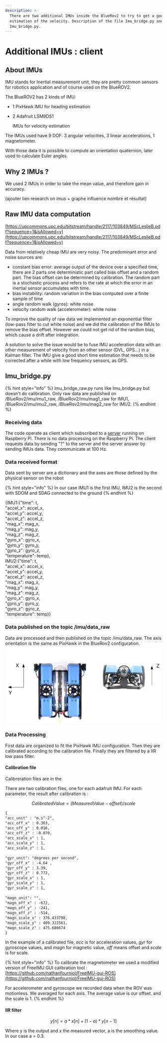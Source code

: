 ```yaml
---
description: >-
  There are two additional IMUs inside the BlueRov2 to try to get a good
  estimation of the velocity. Description of the file Imu_bridge.py and
  Imu_bridge.py.
---
```


# Additional IMUs : client

## About IMUs

IMU stands for Inertial measurement unit, they are pretty common sensors for robotics application and of course used on the BlueROV2.

The BlueROV2 has 2 kinds of IMU:

* 1 PixHawk IMU for heading estimation
* 2 Adafruit LSM9DS1

   IMUs  for velocity estimation

The IMUs used have 9 DOF: 3 angular velocities, 3 linear accelerations, 1 magnetometer.

With those data it is possible to compute an orientation quaternion,  later used to calculate Euler angles.

## Why 2 IMUs ?

We used 2 IMUs in order to take the mean value, and therefore gain in accuracy.

\(ajouter lien research on imus + graphe influence nombre et résultat\) 

## Raw IMU data computation

[https://upcommons.upc.edu/bitstream/handle/2117/103849/MScLeslieB.pdf?sequence=1&isAllowed=y](https://upcommons.upc.edu/bitstream/handle/2117/103849/MScLeslieB.pdf?sequence=1&isAllowed=y)

Data from relatively cheap IMU are very noisy. The predominant error and noise sources are: 

* constant bias error: average output of the device over a specified time, there are 2 parts one deterministic part called bias offset and a random part. The bias offset can be determined by calibration. The random part is a stochastic process and refers to the rate at which the error in an inertial sensor accumulates with time.
* bias instability: random variation in the bias computed over a finite sample of time
* angle random walk \(gyros\): white noise
* velocity random walk \(accelerometer\): white noise

To improve the quality of raw data we implemented an exponential filter \(low-pass filter to cut white noise\) and we did the calibration of the IMUs to remove the bias offset. However we could not get rid of the random bias, which cause a drift after integration.

A solution to solve the issue would be to fuse IMU acceleration data with an other measurement of velocity from an other sensor \(DVL, GPS...\) in a Kalman filter. The IMU give a good short time estimation that needs to be corrected after a while with low frequency sensors, as GPS.

## Imu\_bridge.py

{% hint style="info" %}
Imu\_bridge\_raw.py runs like Imu\_bridge.py but doesn't do calibration. Only raw data are published on /BlueRov2/imu/imu1\_raw,  /BlueRov2/imu/mag1\_raw for IMU1, /BlueRov2/imu/imu2\_raw, /BlueRov2/imu/mag2\_raw for IMU2.
{% endhint %}

### Receiving data

The code operate as client which subscribed to a [server](../companion-computer/additional-imus-server.md) running on Raspberry Pi. There is no data processing on the Raspberry Pi. The client requests data by sending "?" to the server and the server answer by sending IMUs data. They communicate at 100 Hz.  

### Data received format

Data sent by server are a dictionary  and the axes are those defined by the physical sensor on the robot 

{% hint style="info" %}
In our case IMU1 is the first IMU, IMU2 is the second with SDOM and SDAG connected to the ground
{% endhint %}

{IMU1:{"time": t,   
"accel\_x": accel\_x,   
"accel\_y": accel\_y,   
"accel\_z": accel\_z,   
"mag\_x": mag\_x,   
"mag\_y": mag\_y,   
"mag\_z": mag\_z,   
"gyro\_x": gyro\_x,   
"gyro\_y": gyro\_y,   
"gyro\_z": gyro\_z,   
"temperature": temp},  
IMU2:{"time": t,   
"accel\_x": accel\_x,   
"accel\_y": accel\_y,   
"accel\_z": accel\_z,   
"mag\_x": mag\_x,   
"mag\_y": mag\_y,   
"mag\_z": mag\_z,   
"gyro\_x": gyro\_x,   
"gyro\_y": gyro\_y,   
"gyro\_z": gyro\_z,   
"temperature": temp}}

### Data published on the topic /imu/data\_raw 

Data are processed and then published on the topic /imu/data\_raw. The axis orientation is the same as PixHawk in the BlueRov2 configuration.

![PixHawk and IMUs axis configuration](../.gitbook/assets/rovorientaion.png)

### Data Processing

First data are organized to fit the PixHawk IMU configuration. Then they are calibrated according to the calibration file. Finally they are filtered by a IIR low pass filter.

#### Calibration file 

Calibreration files are in the

There are two calibration files, one for each adafruit IMU. For each parameter, the result after calibration is :

$$
Calibrated Value = (Measured Value - offset)/scale
$$

```text
{
"acc_unit" : "m.s^-2", 
"acc_off_x" : 0.363, 
"acc_off_y" : 0.016,
"acc_off_z" : -0.070,
"acc_scale_x" : 1,
"acc_scale_y" : 1,
"acc_scale_z" : 1,

"gyr_unit": "degrees per second",
"gyr_off_x" : -4.64 , 
"gyr_off_y" : 3.39,
"gyr_off_z" : 0.772,
"gyr_scale_x" : 1,
"gyr_scale_y" : 1,  
"gyr_scale_z" : 1,

"magn_unit": "",
"magn_off_x" : -672,
"magn_off_y" : -241,
"magn_off_z" : -514,
"magn_scale_x" : 376.433798,
"magn_scale_y" : 409.322561,
"magn_scale_z" : 475.686674 
}
```

In the example of a calibrated file, _acc_ is for acceleration values, _gyr_ for gyroscope values, and _magn_ for magnetic value, _off_  means offset and _scale_ is for scale.

{% hint style="info" %}
To calibrate the magnetometer we used a modified version of FreeIMU GUI calibration tool : [https://github.com/nathanfourniol/FreeIMU-gui-ROS](https://github.com/nathanfourniol/FreeIMU-gui-ROS)

For accelerometer and gyroscope we recorded data when the ROV was motionless. We averaged for each axis. The average value is our offset. and the scale is 1.
{% endhint %}

#### IIR filter

$$
y[n] = a*x[n] + (1-a)*y[n-1]
$$

Where y is the output and x the measured vector, a is the smoothing value. In our case a = 0.3.

## 



